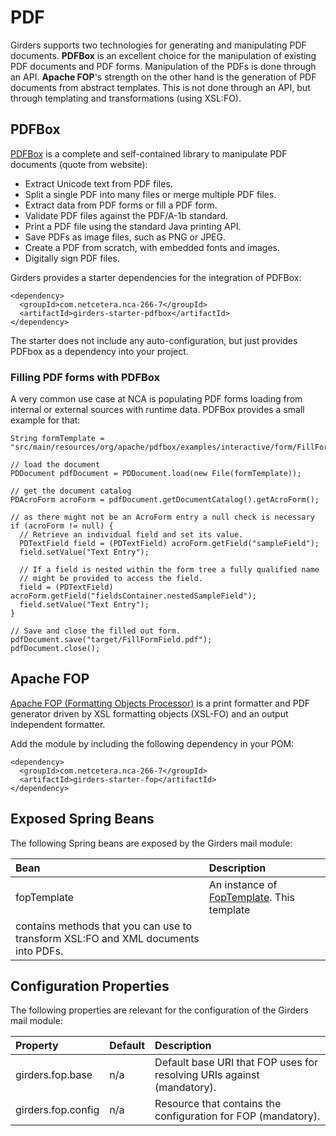 # PDF

Girders supports two technologies for generating and manipulating PDF documents. **PDFBox** is an excellent choice
for the manipulation of existing PDF documents and PDF forms. Manipulation of the PDFs is done through an API.
**Apache FOP**'s strength on the other hand is the generation of PDF documents from abstract templates. This is not
done through an API, but through templating and transformations (using XSL:FO).

## PDFBox

[PDFBox](https://pdfbox.apache.org) is a complete and self-contained library to manipulate PDF documents (quote
from website):

  * Extract Unicode text from PDF files.
  * Split a single PDF into many files or merge multiple PDF files.
  * Extract data from PDF forms or fill a PDF form.
  * Validate PDF files against the PDF/A-1b standard.
  * Print a PDF file using the standard Java printing API.
  * Save PDFs as image files, such as PNG or JPEG.
  * Create a PDF from scratch, with embedded fonts and images.
  * Digitally sign PDF files.

Girders provides a starter dependencies for the integration of PDFBox:

    <dependency>
      <groupId>com.netcetera.nca-266-7</groupId>
      <artifactId>girders-starter-pdfbox</artifactId>
    </dependency>
    
The starter does not include any auto-configuration, but just provides PDFbox as a dependency into your project.

### Filling PDF forms with PDFBox

A very common use case at NCA is populating PDF forms loading from internal or external sources with runtime data.
PDFBox provides a small example for that:
    
    String formTemplate = "src/main/resources/org/apache/pdfbox/examples/interactive/form/FillFormField.pdf";
        
    // load the document
    PDDocument pdfDocument = PDDocument.load(new File(formTemplate));
      
    // get the document catalog
    PDAcroForm acroForm = pdfDocument.getDocumentCatalog().getAcroForm();
      
    // as there might not be an AcroForm entry a null check is necessary
    if (acroForm != null) {
      // Retrieve an individual field and set its value.
      PDTextField field = (PDTextField) acroForm.getField("sampleField");
      field.setValue("Text Entry");
    
      // If a field is nested within the form tree a fully qualified name
      // might be provided to access the field.
      field = (PDTextField) acroForm.getField("fieldsContainer.nestedSampleField");
      field.setValue("Text Entry");
    }
      
    // Save and close the filled out form.
    pdfDocument.save("target/FillFormField.pdf");
    pdfDocument.close();

## Apache FOP

[Apache FOP (Formatting Objects Processor)](https://xmlgraphics.apache.org/fop/) is a print formatter and PDF generator
driven by XSL formatting objects (XSL-FO) and an output independent formatter.

Add the module by including the following dependency in your POM:

    <dependency>
      <groupId>com.netcetera.nca-266-7</groupId>
      <artifactId>girders-starter-fop</artifactId>
    </dependency>

## Exposed Spring Beans

The following Spring beans are exposed by the Girders mail module:

| Bean | Description |
|:--------|:------------|
| fopTemplate | An instance of [FopTemplate](../apidocs/com/netcetera/girders/fop/FopTemplate.html). This template
contains methods that you can use to transform XSL:FO and XML documents into PDFs. |

## Configuration Properties

The following properties are relevant for the configuration of the Girders mail module:

| Property | Default | Description |
|:---------|:--------|:------------|
| girders.fop.base | n/a | Default base URI that FOP uses for resolving URIs against (mandatory). |
| girders.fop.config | n/a | Resource that contains the configuration for FOP (mandatory). |
